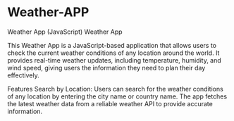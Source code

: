# Weather-APP
Weather App (JavaScript)
Weather App

This Weather App is a JavaScript-based application that allows users to check the current weather conditions of any location around the world. It provides real-time weather updates, including temperature, humidity, and wind speed, giving users the information they need to plan their day effectively.

Features
Search by Location: Users can search for the weather conditions of any location by entering the city name or country name. The app fetches the latest weather data from a reliable weather API to provide accurate information.
